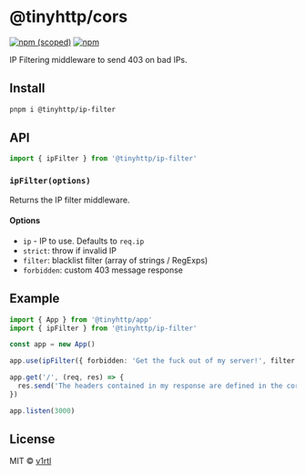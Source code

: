 # @tinyhttp/cors

[![npm (scoped)][badge-url]][npm-url] [![npm][dl-badge-url]][npm-url]

IP Filtering middleware to send 403 on bad IPs.

## Install

```sh
pnpm i @tinyhttp/ip-filter
```

## API

```ts
import { ipFilter } from '@tinyhttp/ip-filter'
```

### `ipFilter(options)`

Returns the IP filter middleware.

#### Options

- `ip` - IP to use. Defaults to `req.ip`
- `strict`: throw if invalid IP
- `filter`: blacklist filter (array of strings / RegExps)
- `forbidden`: custom 403 message response

## Example

```ts
import { App } from '@tinyhttp/app'
import { ipFilter } from '@tinyhttp/ip-filter'

const app = new App()

app.use(ipFilter({ forbidden: 'Get the fuck out of my server!', filter: [`*.example.com`], strict: true }))

app.get('/', (req, res) => {
  res.send('The headers contained in my response are defined in the cors middleware')
})

app.listen(3000)
```

## License

MIT © [v1rtl](https://v1rtl.site)

[badge-url]: https://img.shields.io/npm/v/@tinyhttp/cors?style=flat-square
[npm-url]: https://npmjs.com/package/@tinyhttp/cors
[dl-badge-url]: https://img.shields.io/npm/dt/@tinyhttp/cors?style=flat-square
